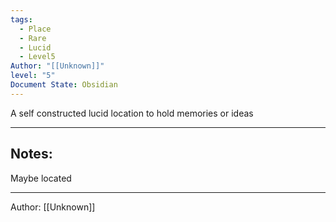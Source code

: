 ```yaml
---
tags:
  - Place
  - Rare
  - Lucid
  - Level5
Author: "[[Unknown]]"
level: "5"
Document State: Obsidian
---
```

A self constructed lucid location to hold memories or ideas
- - -
## Notes:

Maybe located 
- - -
Author: [[Unknown]]